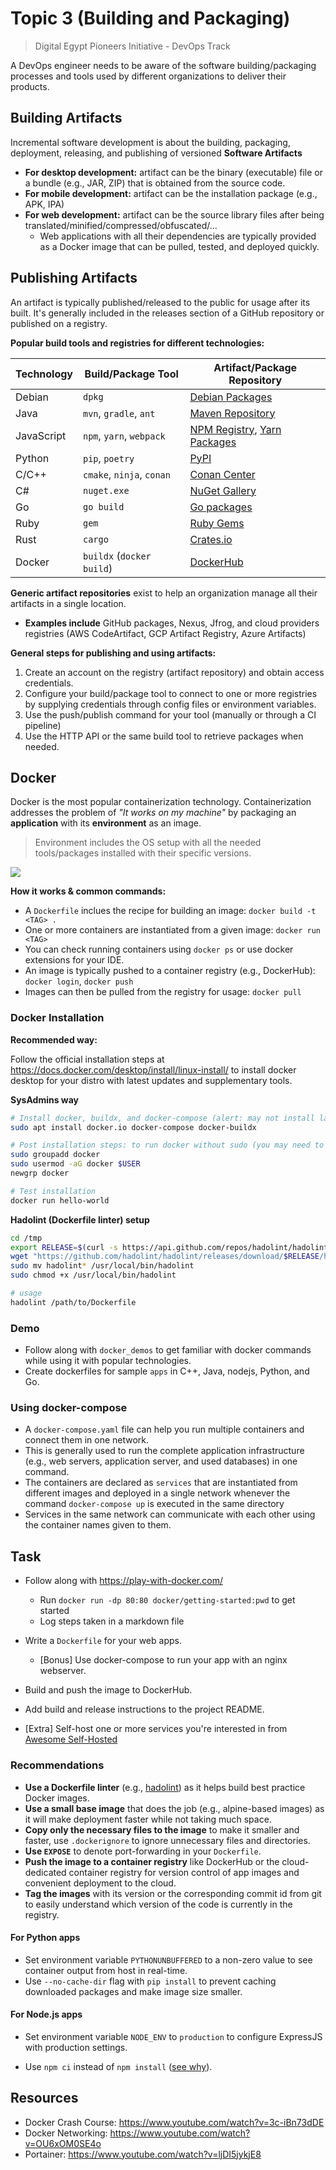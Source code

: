 # Topic 3 (Building and Packaging)

> Digital Egypt Pioneers Initiative - DevOps Track

A DevOps engineer needs to be aware of the software building/packaging processes and tools used by different organizations to deliver their products.

## Building Artifacts

Incremental software development is about the building, packaging, deployment, releasing, and publishing of versioned **Software Artifacts**

- **For desktop development:** artifact can be the binary (executable) file or a bundle (e.g., JAR, ZIP) that is obtained from the source code.
- **For mobile development:** artifact can be the installation package (e.g., APK, IPA)
- **For web development:** artifact can be the source library files after being translated/minified/compressed/obfuscated/...
    - Web applications with all their dependencies are typically provided as a Docker image that can be pulled, tested, and deployed quickly.


## Publishing Artifacts
An artifact is typically published/released to the public for usage after its built. It's generally included in the releases section of a GitHub repository or published on a registry.

**Popular build tools and registries for different technologies:**

| Technology | Build/Package Tool        | Artifact/Package Repository                                  |
| ---------- | ------------------------- | ------------------------------------------------------------ |
| Debian     | `dpkg`                    | [Debian Packages](https://packages.debian.org/index)         |
| Java       | `mvn`, `gradle`, `ant`    | [Maven Repository](https://mvnrepository.com/)               |
| JavaScript | `npm`, `yarn`, `webpack`  | [NPM Registry](https://www.npmjs.com/), [Yarn Packages](https://yarnpkg.com/search) |
| Python     | `pip`, `poetry`           | [PyPI](https://pypi.org/)                                    |
| C/C++      | `cmake`, `ninja`, `conan` | [Conan Center](https://conan.io/center)                      |
| C#         | `nuget.exe`               | [NuGet Gallery](https://www.nuget.org/packages)              |
| Go         | `go build`                | [Go packages](https://pkg.go.dev/)                           |
| Ruby       | `gem`                     | [Ruby Gems](https://rubygems.org/)                           |
| Rust       | `cargo`                   | [Crates.io](https://crates.io/)                              |
| Docker     | `buildx` (`docker build`) | [DockerHub](https://hub.docker.com/)                         |

**Generic artifact repositories** exist to help an organization manage all their artifacts in a single location.

- **Examples include** GitHub packages, Nexus, Jfrog, and cloud providers registries (AWS CodeArtifact, GCP Artifact Registry, Azure Artifacts)

**General steps for publishing and using artifacts:**

1. Create an account on the registry (artifact repository) and obtain access credentials.
2. Configure your build/package tool to connect to one or more registries by supplying credentials through config files or environment variables.
3. Use the push/publish command for your tool (manually or through a CI pipeline)
4. Use the HTTP API or the same build tool to retrieve packages when needed.

## Docker

Docker is the most popular containerization technology. Containerization addresses the problem of *"It works on my machine"* by packaging an **application** with its **environment** as an image.
> Environment includes the OS setup with all the needed tools/packages installed with their specific versions.

![](https://media.geeksforgeeks.org/wp-content/uploads/20221205115118/Architecture-of-Docker.png)

**How it works & common commands:**

- A `Dockerfile` inclues the recipe for building an image: `docker build -t <TAG> .`
- One or more containers are instantiated from a given image: `docker run <TAG>`
- You can check running containers using `docker ps` or use docker extensions for your IDE.
- An image is typically pushed to a container registry (e.g., DockerHub): `docker login`, `docker push`
- Images can then be pulled from the registry for usage: `docker pull`

### Docker Installation

**Recommended way:**

Follow the official installation steps at https://docs.docker.com/desktop/install/linux-install/ to install docker desktop for your distro with latest updates and supplementary tools.

**SysAdmins way**

```bash
# Install docker, buildx, and docker-compose (alert: may not install latest versions)
sudo apt install docker.io docker-compose docker-buildx

# Post installation steps: to run docker without sudo (you may need to restart/relogin for changes to take effect)
sudo groupadd docker
sudo usermod -aG docker $USER
newgrp docker

# Test installation
docker run hello-world
```

**Hadolint (Dockerfile linter) setup**

```bash
cd /tmp
export RELEASE=$(curl -s https://api.github.com/repos/hadolint/hadolint/releases/latest | jq -r '.tag_name')
wget "https://github.com/hadolint/hadolint/releases/download/$RELEASE/hadolint-Linux-x86_64"
sudo mv hadolint* /usr/local/bin/hadolint
sudo chmod +x /usr/local/bin/hadolint

# usage
hadolint /path/to/Dockerfile
```

### Demo

- Follow along with `docker_demos` to get familiar with docker commands while using it with popular technologies.
- Create dockerfiles for sample `apps` in C++, Java, nodejs, Python, and Go.

### Using docker-compose

- A `docker-compose.yaml` file can help you run multiple containers and connect them in one network.
- This is generally used to run the complete application infrastructure (e.g., web servers, application server, and used databases) in one command.
- The containers are declared as `services` that are instantiated from different images and deployed in a single network whenever the command `docker-compose up` is executed in the same directory
- Services in the same network can communicate with each other using the container names given to them.

## Task

- Follow along with https://play-with-docker.com/
  - Run `docker run -dp 80:80 docker/getting-started:pwd` to get started
  - Log steps taken in a markdown file

- Write a `Dockerfile` for your web apps.
  - [Bonus] Use docker-compose to run your app with an nginx webserver.

- Build and push the image to DockerHub.
- Add build and release instructions to the project README.
- [Extra] Self-host one or more services you're interested in from [Awesome Self-Hosted](https://github.com/awesome-selfhosted/awesome-selfhosted)

### Recommendations

- **Use a Dockerfile linter** (e.g., [hadolint](https://github.com/hadolint/hadolint)) as it helps build best practice Docker images.
- **Use a small base image** that does the job (e.g., alpine-based images) as it will make deployment faster while not taking much space.
- **Copy only the necessary files to the image** to make it smaller and faster, use `.dockerignore` to ignore unnecessary files and directories.
- **Use `EXPOSE`** to denote port-forwarding in your `Dockerfile`.
- **Push the image to a container registry** like DockerHub or the cloud-dedicated container registry for version control of app images and convenient deployment to the cloud.
- **Tag the images** with its version or the corresponding commit id from git to easily understand which version of the code is currently in the registry.

#### For Python apps

- Set environment variable `PYTHONUNBUFFERED` to a non-zero value to see container output from host in real-time.
- Use `--no-cache-dir` flag with `pip install` to prevent caching downloaded packages and make image size smaller.

#### For Node.js apps

- Set environment variable `NODE_ENV` to `production` to configure ExpressJS with production settings.

- Use `npm ci` instead of `npm install` ([see why](https://docs.npmjs.com/cli/v8/commands/npm-ci)).

  

## Resources

- Docker Crash Course: https://www.youtube.com/watch?v=3c-iBn73dDE
- Docker Networking: https://www.youtube.com/watch?v=OU6xOM0SE4o
- Portainer: https://www.youtube.com/watch?v=ljDI5jykjE8
